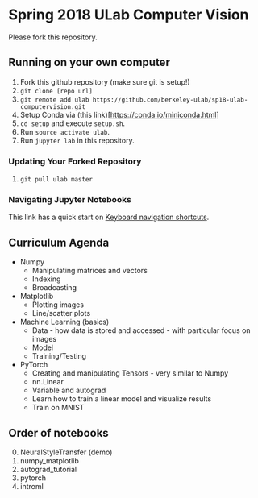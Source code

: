 # Spring 2018 ULab Computer Vision

Please fork this repository.

## Running on your own computer
1. Fork this github repository (make sure git is setup!)
1. `git clone [repo url]`
1. `git remote add ulab https://github.com/berkeley-ulab/sp18-ulab-computervision.git`
1. Setup Conda via (this link)[https://conda.io/miniconda.html]
1. `cd setup` and execute `setup.sh`. 
1. Run `source activate ulab`.
1. Run `jupyter lab` in this repository.


### Updating Your Forked Repository
1. ```git pull ulab master```

### Navigating Jupyter Notebooks
This link has a quick start on [Keyboard navigation shortcuts](http://jupyter-notebook.readthedocs.io/en/stable/examples/Notebook/Notebook%20Basics.html#Keyboard-Navigation).

## Curriculum Agenda
* Numpy
    * Manipulating matrices and vectors
    * Indexing
    * Broadcasting
* Matplotlib
    * Plotting images
    * Line/scatter plots
* Machine Learning (basics)
    * Data - how data is stored and accessed - with particular focus on images
    * Model
    * Training/Testing
* PyTorch
    * Creating and manipulating Tensors - very similar to Numpy
    * nn.Linear
    * Variable and autograd
    * Learn how to train a linear model and visualize results
    * Train on MNIST

## Order of notebooks
0. NeuralStyleTransfer (demo)
1. numpy_matplotlib
2. autograd_tutorial
3. pytorch
4. introml